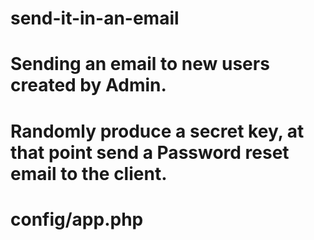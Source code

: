 # send-it-in-an-email
# Sending an email to new users created by Admin.


# Randomly produce a secret key, at that point send a Password reset email to the client.
# config/app.php
